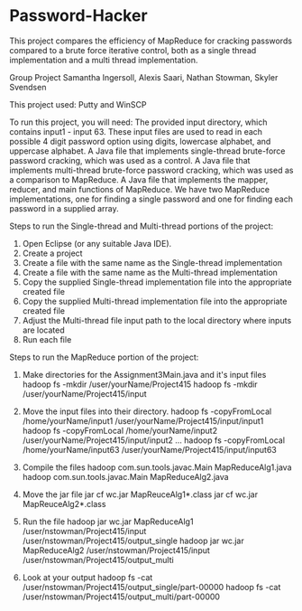 # Password-Hacker
This project compares the efficiency of MapReduce for cracking passwords compared to a brute force iterative control, both as a single thread implementation and a multi thread implementation.


Group Project
Samantha Ingersoll, Alexis Saari, Nathan Stowman, Skyler Svendsen

This project used:
Putty and WinSCP

To run this project, you will need:
The provided input directory, which contains input1 - input 63. These input files are used to read in each possible 4 digit password option using digits, lowercase alphabet, and uppercase alphabet.
A Java file that implements single-thread brute-force password cracking, which was used as a control.
A Java file that implements multi-thread brute-force password cracking, which was used as a comparison to MapReduce.
A Java file that implements the mapper, reducer, and main functions of MapReduce. We have two MapReduce implementations, one for finding a single password and one for finding each password in a supplied array.

Steps to run the Single-thread and Multi-thread portions of the project:
1) Open Eclipse (or any suitable Java IDE). 
2) Create a project
3) Create a file with the same name as the Single-thread implementation
4) Create a file with the same name as the Multi-thread implementation
5) Copy the supplied Single-thread implementation file into the appropriate created file
6) Copy the supplied Multi-thread implementation file into the appropriate created file
7) Adjust the Multi-thread file input path to the local directory where inputs are located
8) Run each file

Steps to run the MapReduce portion of the project:
1) Make directories for the Assignment3Main.java and it's input files
	hadoop fs -mkdir /user/yourName/Project415
	hadoop fs -mkdir /user/yourName/Project415/input	
2) Move the input files into their directory.
	hadoop fs -copyFromLocal /home/yourName/input1 /user/yourName/Project415/input/input1
	hadoop fs -copyFromLocal /home/yourName/input2 /user/yourName/Project415/input/input2
	...
	hadoop fs -copyFromLocal /home/yourName/input63 /user/yourName/Project415/input/input63

3) Compile the files
	hadoop com.sun.tools.javac.Main MapReduceAlg1.java
	hadoop com.sun.tools.javac.Main MapReduceAlg2.java
4) Move the jar file
	jar cf wc.jar MapReuceAlg1*.class
	jar cf wc.jar MapReuceAlg2*.class
5) Run the file
	hadoop jar wc.jar MapReduceAlg1 /user/nstowman/Project415/input /user/nstowman/Project415/output_single
	hadoop jar wc.jar MapReduceAlg2 /user/nstowman/Project415/input /user/nstowman/Project415/output_multi
6) Look at your output
	hadoop fs -cat /user/nstowman/Project415/output_single/part-00000
	hadoop fs -cat /user/nstowman/Project415/output_multi/part-00000
